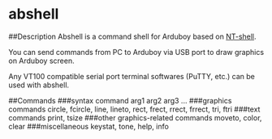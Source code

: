 # abshell
##Description
Abshell is a command shell for Arduboy based on [NT-shell](http://www.cubeatsystems.com/ntshell/index.html).

You can send commands from PC to Arduboy via USB port to draw graphics on Arduboy screen.

Any VT100 compatible serial port terminal softwares (PuTTY, etc.) can be used with abshell.

##Commands
###syntax
command arg1 arg2 arg3 ...
###graphics commands
circle, fcircle, line, lineto, rect, frect, rrect, frrect, tri, ftri
###text commands
print, tsize
###other graphics-related commands
moveto, color, clear
###miscellaneous
keystat, tone, help, info

